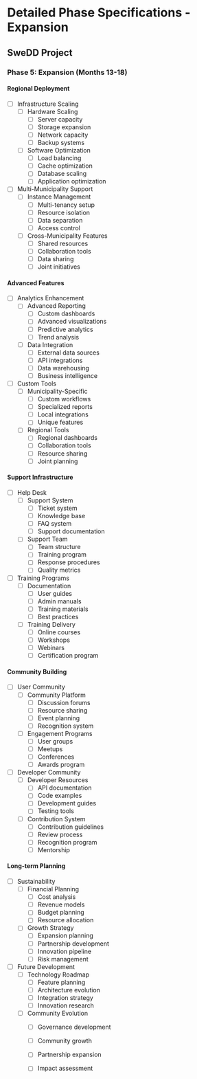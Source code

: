 # Detailed Phase Specifications - Expansion
## SweDD Project

### Phase 5: Expansion (Months 13-18)

#### Regional Deployment
- [ ] Infrastructure Scaling
  - [ ] Hardware Scaling
    - [ ] Server capacity
    - [ ] Storage expansion
    - [ ] Network capacity
    - [ ] Backup systems
  - [ ] Software Optimization
    - [ ] Load balancing
    - [ ] Cache optimization
    - [ ] Database scaling
    - [ ] Application optimization

- [ ] Multi-Municipality Support
  - [ ] Instance Management
    - [ ] Multi-tenancy setup
    - [ ] Resource isolation
    - [ ] Data separation
    - [ ] Access control
  - [ ] Cross-Municipality Features
    - [ ] Shared resources
    - [ ] Collaboration tools
    - [ ] Data sharing
    - [ ] Joint initiatives

#### Advanced Features
- [ ] Analytics Enhancement
  - [ ] Advanced Reporting
    - [ ] Custom dashboards
    - [ ] Advanced visualizations
    - [ ] Predictive analytics
    - [ ] Trend analysis
  - [ ] Data Integration
    - [ ] External data sources
    - [ ] API integrations
    - [ ] Data warehousing
    - [ ] Business intelligence

- [ ] Custom Tools
  - [ ] Municipality-Specific
    - [ ] Custom workflows
    - [ ] Specialized reports
    - [ ] Local integrations
    - [ ] Unique features
  - [ ] Regional Tools
    - [ ] Regional dashboards
    - [ ] Collaboration tools
    - [ ] Resource sharing
    - [ ] Joint planning

#### Support Infrastructure
- [ ] Help Desk
  - [ ] Support System
    - [ ] Ticket system
    - [ ] Knowledge base
    - [ ] FAQ system
    - [ ] Support documentation
  - [ ] Support Team
    - [ ] Team structure
    - [ ] Training program
    - [ ] Response procedures
    - [ ] Quality metrics

- [ ] Training Programs
  - [ ] Documentation
    - [ ] User guides
    - [ ] Admin manuals
    - [ ] Training materials
    - [ ] Best practices
  - [ ] Training Delivery
    - [ ] Online courses
    - [ ] Workshops
    - [ ] Webinars
    - [ ] Certification program

#### Community Building
- [ ] User Community
  - [ ] Community Platform
    - [ ] Discussion forums
    - [ ] Resource sharing
    - [ ] Event planning
    - [ ] Recognition system
  - [ ] Engagement Programs
    - [ ] User groups
    - [ ] Meetups
    - [ ] Conferences
    - [ ] Awards program

- [ ] Developer Community
  - [ ] Developer Resources
    - [ ] API documentation
    - [ ] Code examples
    - [ ] Development guides
    - [ ] Testing tools
  - [ ] Contribution System
    - [ ] Contribution guidelines
    - [ ] Review process
    - [ ] Recognition program
    - [ ] Mentorship

#### Long-term Planning
- [ ] Sustainability
  - [ ] Financial Planning
    - [ ] Cost analysis
    - [ ] Revenue models
    - [ ] Budget planning
    - [ ] Resource allocation
  - [ ] Growth Strategy
    - [ ] Expansion planning
    - [ ] Partnership development
    - [ ] Innovation pipeline
    - [ ] Risk management

- [ ] Future Development
  - [ ] Technology Roadmap
    - [ ] Feature planning
    - [ ] Architecture evolution
    - [ ] Integration strategy
    - [ ] Innovation research
  - [ ] Community Evolution
    - [ ] Governance development
    - [ ] Community growth
    - [ ] Partnership expansion
    - [ ] Impact assessment

